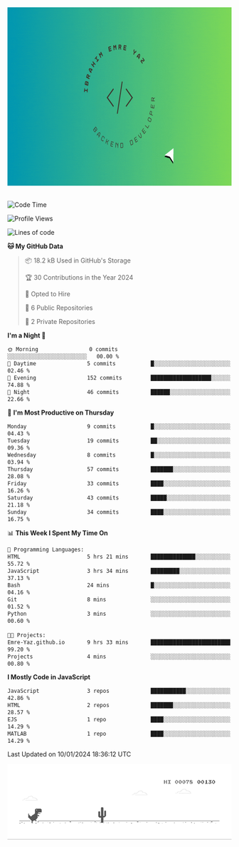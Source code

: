 <a href="https://emre-yaz.github.io/" target="_blank">
  <img src="Logo.gif" alt="Personal Logo" width="900" height="400">
</a>
<br>
<br>

<!--START_SECTION:waka-->
![Code Time](http://img.shields.io/badge/Code%20Time-9%20hrs%2022%20mins-blue)

![Profile Views](http://img.shields.io/badge/Profile%20Views-14-blue)

![Lines of code](https://img.shields.io/badge/From%20Hello%20World%20I%27ve%20Written-613.7%20thousand%20lines%20of%20code-blue)

**🐱 My GitHub Data** 

> 📦 18.2 kB Used in GitHub's Storage 
 > 
> 🏆 30 Contributions in the Year 2024
 > 
> 💼 Opted to Hire
 > 
> 📜 6 Public Repositories 
 > 
> 🔑 2 Private Repositories 
 > 
**I'm a Night 🦉** 

```text
🌞 Morning                0 commits           ░░░░░░░░░░░░░░░░░░░░░░░░░   00.00 % 
🌆 Daytime                5 commits           █░░░░░░░░░░░░░░░░░░░░░░░░   02.46 % 
🌃 Evening                152 commits         ███████████████████░░░░░░   74.88 % 
🌙 Night                  46 commits          ██████░░░░░░░░░░░░░░░░░░░   22.66 % 
```
📅 **I'm Most Productive on Thursday** 

```text
Monday                   9 commits           █░░░░░░░░░░░░░░░░░░░░░░░░   04.43 % 
Tuesday                  19 commits          ██░░░░░░░░░░░░░░░░░░░░░░░   09.36 % 
Wednesday                8 commits           █░░░░░░░░░░░░░░░░░░░░░░░░   03.94 % 
Thursday                 57 commits          ███████░░░░░░░░░░░░░░░░░░   28.08 % 
Friday                   33 commits          ████░░░░░░░░░░░░░░░░░░░░░   16.26 % 
Saturday                 43 commits          █████░░░░░░░░░░░░░░░░░░░░   21.18 % 
Sunday                   34 commits          ████░░░░░░░░░░░░░░░░░░░░░   16.75 % 
```


📊 **This Week I Spent My Time On** 

```text
💬 Programming Languages: 
HTML                     5 hrs 21 mins       ██████████████░░░░░░░░░░░   55.72 % 
JavaScript               3 hrs 34 mins       █████████░░░░░░░░░░░░░░░░   37.13 % 
Bash                     24 mins             █░░░░░░░░░░░░░░░░░░░░░░░░   04.16 % 
Git                      8 mins              ░░░░░░░░░░░░░░░░░░░░░░░░░   01.52 % 
Python                   3 mins              ░░░░░░░░░░░░░░░░░░░░░░░░░   00.60 % 

🐱‍💻 Projects: 
Emre-Yaz.github.io       9 hrs 33 mins       █████████████████████████   99.20 % 
Projects                 4 mins              ░░░░░░░░░░░░░░░░░░░░░░░░░   00.80 % 
```

**I Mostly Code in JavaScript** 

```text
JavaScript               3 repos             ███████████░░░░░░░░░░░░░░   42.86 % 
HTML                     2 repos             ███████░░░░░░░░░░░░░░░░░░   28.57 % 
EJS                      1 repo              ████░░░░░░░░░░░░░░░░░░░░░   14.29 % 
MATLAB                   1 repo              ████░░░░░░░░░░░░░░░░░░░░░   14.29 % 
```




 Last Updated on 10/01/2024 18:36:12 UTC
<!--END_SECTION:waka-->

![Alt Text](dino.gif)

<!--
**Emre-Yaz/emre-yaz** is a ✨ _special_ ✨ repository because its `README.md` (this file) appears on your GitHub profile.
-->
